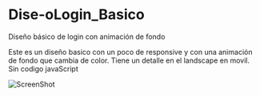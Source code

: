 # Dise-oLogin_Basico
Diseño básico de login con animación de fondo

Este es un diseño basico con un poco de responsive y con una animación de fondo que cambia de color. Tiene un detalle en el landscape en movil.
Sin codigo javaScript

![ScreenShot](https://raw.github.com/Gamas-G/Dise-oLogin_Basico/master/Screen/Pantalla1.png)

